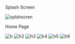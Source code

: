 Splash Screen

![splshscren](https://github.com/user-attachments/assets/602c499d-bccb-4044-8f5e-ab9a1b0b9546)

Home Page

![h](https://github.com/user-attachments/assets/c23a1b59-2262-4146-a8c5-94a0216ffdd7)
![h2](https://github.com/user-attachments/assets/39d5b85e-ddf8-49e4-ad1b-3f20d4b9cf82)
![h3](https://github.com/user-attachments/assets/08fbee8d-ae01-46dd-b54d-abd9ae6ef451)
![h4](https://github.com/user-attachments/assets/09f8bfe4-efb6-4426-847d-7c6cac5567b7)
![h5](https://github.com/user-attachments/assets/15efe938-52e4-4603-896a-9fc9107c90cb)
![h6](https://github.com/user-attachments/assets/1c8aba3a-5884-4db3-8adc-502ec1b86f69)
